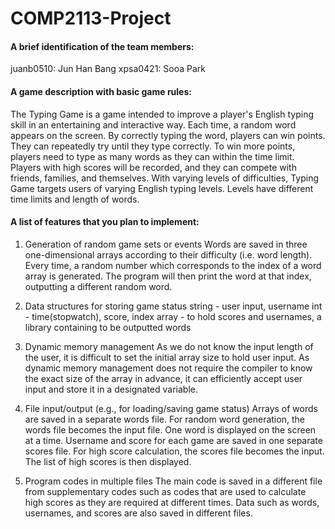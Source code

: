 # COMP2113-Project

#### A brief identification of the team members:
juanb0510: Jun Han Bang
	xpsa0421: Sooa Park

#### A game description with basic game rules:
The Typing Game is a game intended to improve a player's English typing skill in an entertaining and interactive way. Each time, a random word appears on the screen. By correctly typing the word, players can win points. They can repeatedly try until they type correctly. To win more points, players need to type as many words as they can within the time limit. Players with high scores will be recorded, and they can compete with friends, families, and themselves. With varying levels of difficulties, Typing Game targets users of varying English typing levels. Levels have different time limits and length of words.
	
#### A list of features that you plan to implement:
1. Generation of random game sets or events
Words are saved in three one-dimensional arrays according to their difficulty (i.e. word length). Every time, a random number which corresponds to the index of a word array is generated. The program will then print the word at that index, outputting a different random word.

2. Data structures for storing game status
string 	- user input, username
int	- time(stopwatch), score, index
array 	- to hold scores and usernames, a library containing to be outputted words

3. Dynamic memory management
As we do not know the input length of the user, it is difficult to set the initial array size to hold user input. As dynamic memory management does not require the compiler to know the exact size of the array in advance, it can efficiently accept user input and store it in a designated variable.

4. File input/output (e.g., for loading/saving game status)
Arrays of words are saved in a separate words file. For random word generation, the words file becomes the input file. One word is displayed on the screen at a time.
Username and score for each game are saved in one separate scores file. For high score calculation, the scores file becomes the input. The list of high scores is then displayed.

5. Program codes in multiple files
The main code is saved in a different file from supplementary codes such as codes that are used to calculate high scores as they are required at different times. Data such as words, usernames, and scores are also saved in different files.
